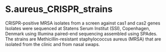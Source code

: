 # S.aureus_CRISPR_strains
CRISPR-positive MRSA isolates from a screen against cas1 and cas2 genes
Isolates were sequenced at Statens Serum Institut (SSI), Copenhagen, Denmark using Illumina paired-end sequencing assembled using SPAdes.
The strains are Methicillin-resistant staphylococcus aureus (MRSA) that are isolated from the clinic and from nasal swaps.
